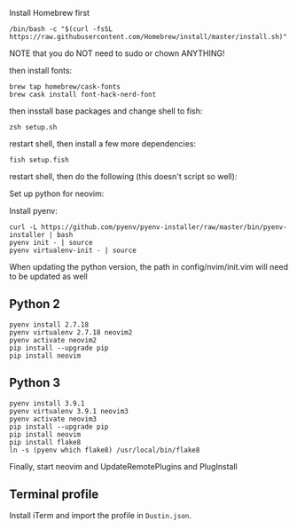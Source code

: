 Install Homebrew first

	/bin/bash -c "$(curl -fsSL https://raw.githubusercontent.com/Homebrew/install/master/install.sh)"

NOTE that you do NOT need to sudo or chown ANYTHING!

then install fonts:

	brew tap homebrew/cask-fonts
	brew cask install font-hack-nerd-font

then insstall base packages and change shell to fish:

	zsh setup.sh

restart shell, then install a few more dependencies:

	fish setup.fish

restart shell, then do the following (this doesn't script so well):

Set up python for neovim:

Install pyenv:

	curl -L https://github.com/pyenv/pyenv-installer/raw/master/bin/pyenv-installer | bash
	pyenv init - | source
	pyenv virtualenv-init - | source

When updating the python version, the path in config/nvim/init.vim will need
to be updated as well

## Python 2

    pyenv install 2.7.18
    pyenv virtualenv 2.7.18 neovim2
    pyenv activate neovim2
    pip install --upgrade pip
    pip install neovim

## Python 3

    pyenv install 3.9.1
    pyenv virtualenv 3.9.1 neovim3
    pyenv activate neovim3
    pip install --upgrade pip
    pip install neovim
    pip install flake8
    ln -s (pyenv which flake8) /usr/local/bin/flake8

Finally, start neovim and UpdateRemotePlugins and PlugInstall

## Terminal profile

Install iTerm and import the profile in `Dustin.json`.

